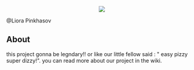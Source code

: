 <p align="center">
  <img src="https://user-images.githubusercontent.com/50797734/73537008-03bc1c00-4430-11ea-8a8d-b9a08279b39c.png">
</p>

@Liora Pinkhasov

## About
this project gonna be legndary!!
or like our little fellow said : " easy pizzy super dizzy!".
you can read more about our project in the wiki.
